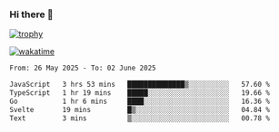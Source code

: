 ### Hi there 👋

[![trophy](https://github-profile-trophy.vercel.app/?username=cxnky&theme=dracula)](https://github.com/ryo-ma/github-profile-trophy)

[![wakatime](https://wakatime.com/badge/user/1c39c599-5497-41b9-a5be-2c4676e7fd23.svg)](https://wakatime.com/@1c39c599-5497-41b9-a5be-2c4676e7fd23)
<!--START_SECTION:waka-->

```txt
From: 26 May 2025 - To: 02 June 2025

JavaScript   3 hrs 53 mins   ██████████████▒░░░░░░░░░░   57.60 %
TypeScript   1 hr 19 mins    █████░░░░░░░░░░░░░░░░░░░░   19.66 %
Go           1 hr 6 mins     ████░░░░░░░░░░░░░░░░░░░░░   16.36 %
Svelte       19 mins         █▒░░░░░░░░░░░░░░░░░░░░░░░   04.84 %
Text         3 mins          ▒░░░░░░░░░░░░░░░░░░░░░░░░   00.78 %
```

<!--END_SECTION:waka-->
